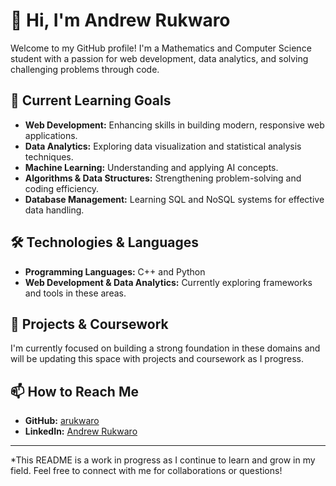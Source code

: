 # 👋 Hi, I'm Andrew Rukwaro

Welcome to my GitHub profile! I'm a Mathematics and Computer Science student with a passion for web development, data analytics, and solving challenging problems through code.

## 🚀 Current Learning Goals
- **Web Development:** Enhancing skills in building modern, responsive web applications.
- **Data Analytics:** Exploring data visualization and statistical analysis techniques.
- **Machine Learning:** Understanding and applying AI concepts.
- **Algorithms & Data Structures:** Strengthening problem-solving and coding efficiency.
- **Database Management:** Learning SQL and NoSQL systems for effective data handling.

## 🛠️ Technologies & Languages
- **Programming Languages:** C++ and Python  
- **Web Development & Data Analytics:** Currently exploring frameworks and tools in these areas.

## 📂 Projects & Coursework
I'm currently focused on building a strong foundation in these domains and will be updating this space with projects and coursework as I progress.

## 📫 How to Reach Me
- **GitHub:** [arukwaro](https://github.com/arukwaro)  
- **LinkedIn:** [Andrew Rukwaro](https://www.linkedin.com/in/andrew-rukwaro-5418b8329)

---

*This README is a work in progress as I continue to learn and grow in my field. Feel free to connect with me for collaborations or questions!
